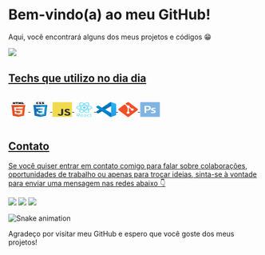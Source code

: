 <h1>Bem-vindo(a) ao meu GitHub!</h2>
Aqui, você encontrará alguns dos meus projetos e códigos 😁<p>


 <div>
   <a href="https://github.com/galdinogabriel">
   <img height="180em" src="https://github-readme-stats.vercel.app/api?username=galdinogabriel&show_icons=true&theme=tokyonight&include_all_commits=true&count_private=true"/>

</div>
   
   <h2> Techs que utilizo no dia dia</h2>
<div style="display: inline_block"><br>
  <img align="center" alt="Logo Gabi HTML" height="30" width="40" src="https://raw.githubusercontent.com/devicons/devicon/1119b9f84c0290e0f0b38982099a2bd027a48bf1/icons/html5/html5-original-wordmark.svg">
  <img align="center" alt="Logo Gabi CSS" height="30" width="40" src="https://raw.githubusercontent.com/devicons/devicon/1119b9f84c0290e0f0b38982099a2bd027a48bf1/icons/css3/css3-original-wordmark.svg">
  <img align="center" alt="Logo JS" height="30" width="40" src="https://raw.githubusercontent.com/devicons/devicon/1119b9f84c0290e0f0b38982099a2bd027a48bf1/icons/javascript/javascript-original.svg">
    <img align="center" alt="Logo React" height="30" width="40" src="https://raw.githubusercontent.com/devicons/devicon/1119b9f84c0290e0f0b38982099a2bd027a48bf1/icons/react/react-original-wordmark.svg">
  <img align="center" alt="Logo VsCode" height="30" width="40" src="https://raw.githubusercontent.com/devicons/devicon/1119b9f84c0290e0f0b38982099a2bd027a48bf1/icons/vscode/vscode-original.svg">
  <img align="center" alt="Logo Git" height="30" width="40" src="https://raw.githubusercontent.com/devicons/devicon/1119b9f84c0290e0f0b38982099a2bd027a48bf1/icons/git/git-original.svg">
  <img align="center" alt="Logo Photoshop" height="30" width="40" src="https://raw.githubusercontent.com/devicons/devicon/1119b9f84c0290e0f0b38982099a2bd027a48bf1/icons/photoshop/photoshop-plain.svg"> 
  </div>
 
 <br>
  
<h2>Contato</h2>
<p>Se você quiser entrar em contato comigo para falar sobre colaborações, oportunidades de trabalho ou apenas para trocar ideias, sinta-se à vontade para enviar uma mensagem nas redes abaixo 👇</p>
   
   <div> 
     <a href="https://www.linkedin.com/in/ricardohdias" target="_blank"><img src="https://img.shields.io/badge/-LinkedIn-%230077B5?style=for-the-badge&logo=linkedin&logoColor=white" target="_blank"></a> 
 <a href="https://discord.gg/5DVhGKVf4h" target="_blank"><img src="https://img.shields.io/badge/Discord-7289DA?style=for-the-badge&logo=discord&logoColor=white" target="_blank"></a> 
  <a href = "mailto:gemeos@devemdobro.com"><img src="https://img.shields.io/badge/-Gmail-%23333?style=for-the-badge&logo=gmail&logoColor=red" target="_blank"></a>
  
 
  ![Snake animation](https://github.com/devemdobro/devemdobro/blob/output/github-contribution-grid-snake.svg)

</div>

<p>Agradeço por visitar meu GitHub e espero que você goste dos meus projetos!</p>
